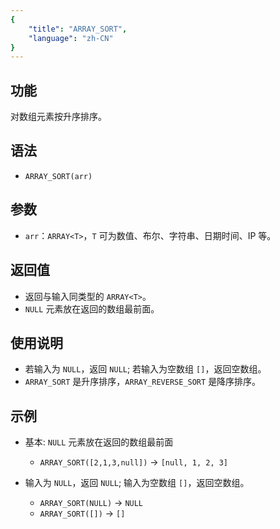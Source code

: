 ```yaml
---
{
    "title": "ARRAY_SORT",
    "language": "zh-CN"
}
---
```


## 功能

对数组元素按升序排序。

## 语法

- `ARRAY_SORT(arr)`

## 参数

- `arr`：`ARRAY<T>`，`T` 可为数值、布尔、字符串、日期时间、IP 等。

## 返回值

- 返回与输入同类型的 `ARRAY<T>`。
- `NULL` 元素放在返回的数组最前面。

## 使用说明

- 若输入为 `NULL`，返回 `NULL`; 若输入为空数组 `[]`，返回空数组。
- `ARRAY_SORT` 是升序排序，`ARRAY_REVERSE_SORT` 是降序排序。

## 示例

- 基本: `NULL` 元素放在返回的数组最前面
  - `ARRAY_SORT([2,1,3,null])` -> `[null, 1, 2, 3]`

- 输入为 `NULL`，返回 `NULL`; 输入为空数组 `[]`，返回空数组。
  - `ARRAY_SORT(NULL)` -> `NULL`
  - `ARRAY_SORT([])` -> `[]`



